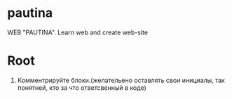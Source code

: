 # pautina
WEB "PAUTINA". Learn web and create web-site

# Root

1. Комментрируйте блоки.(желательено оставлять свои инициалы, так понятней, кто за что ответсвенный в коде)
